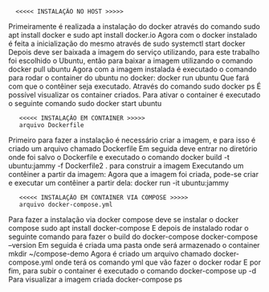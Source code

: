       <<<<< INSTALAÇÃO NO HOST >>>>>

Primeiramente é realizada a instalação do docker através do comando 
sudo apt install docker e sudo apt install docker.io
Agora com o docker instalado é feita a inicialização do mesmo através de sudo
systemctl start docker
Depois deve ser baixada a imagem do serviço utilizando, para este trabalho foi escolhido      o Ubuntu, então para baixar a imagem utilizando o comando 
docker pull ubuntu
Agora com a imagem instalada é executado o comando para rodar  o container do ubuntu no docker:
docker run ubuntu
Que fará com que o contêiner seja executado. 
Através do comando 
sudo docker ps 
É possível visualizar os container criados. Para ativar o container é executado o seguinte comando 
sudo docker start ubuntu 


       <<<<< INSTALAÇÃO EM CONTAINER >>>>>
       arquivo Dockerfile

Primeiro para fazer a instalação é necessário criar a imagem, e para isso é criado um arquivo chamado Dockerfile
Em seguida deve entrar no diretório onde foi salvo o Dockerfile e executado o comando 
docker build -t ubuntu:jammy -f Dockerfile2 .
para construir a imagem
Executando um contêiner a partir da imagem:
Agora que a imagem foi criada, pode-se criar e executar um contêiner a partir dela:
docker run -it ubuntu:jammy


       <<<<< INSTALAÇÃO EM CONTAINER VIA COMPOSE >>>>>
       arquivo docker-compose.yml
Para fazer a instalação via docker compose deve se instalar o docker compose
sudo apt install docker-compose
E depois de instalado rodar o seguinte comando para fazer o build do docker-compose
docker-compose  –version
Em seguida é criada uma pasta onde será armazenado o container
mkdir ~/compose-demo
Agora é criado um arquivo chamado docker-compose.yml
onde terá os comando yml que vão fazer o docker rodar
E por fim, para subir o container é executado o comando 
docker-compose up -d
Para visualizar a imagem criada 
docker-compose ps

